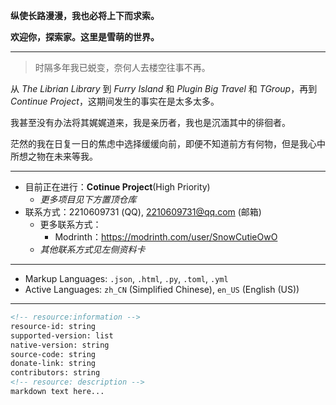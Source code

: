 
**纵使长路漫漫，我也必将上下而求索。**

**欢迎你，探索家。这里是雪萌的世界。**

---

> 时隔多年我已蜕变，奈何人去楼空往事不再。


从 *The Librian Library* 到 *Furry Island* 和 *Plugin Big Travel* 和 *TGroup*，再到 *Continue Project*，这期间发生的事实在是太多太多。

我甚至没有办法将其娓娓道来，我是亲历者，我也是沉湎其中的徘徊者。

茫然的我在日复一日的焦虑中选择缓缓向前，即便不知道前方有何物，但是我心中所想之物在未来等我。

---


* 目前正在进行：**Cotinue Project**(High Priority)
    * *更多项目见下方置顶仓库*
* 联系方式：2210609731 (QQ), 2210609731@qq.com (邮箱)
    * 更多联系方式：
        * Modrinth：https://modrinth.com/user/SnowCutieOwO 
    * *其他联系方式见左侧资料卡*

---

* Markup Languages: `.json`, `.html`, `.py`, `.toml`, `.yml`
* Active Languages: `zh_CN` (Simplified Chinese), `en_US` (English (US))

---

``` markdown
<!-- resource:information -->
resource-id: string
supported-version: list
native-version: string
source-code: string
donate-link: string
contributors: string
<!-- resource: description -->
markdown text here...
```
